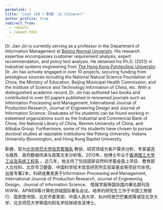 ```yaml
---
permalink: /
title: "Jian JIN ('靳健' in Chinese)"
author_profile: true
redirect_from: 
  - /about/
  - /about.html
---
```

Dr. Jian Jin is currently serving as a professor in the Department of Information Management at [Beijing Normal University](http://www.sg.bnu.edu.cn). His research expertise encompasses customer requirement analysis, expert recommendation, and policy text analysis. He obtained his Ph.D. (2013) in industrial systems engineering from [The Hong Kong Polytechnic University](http://www.polyu.edu.hk/ise/). Dr. Jin has actively engaged in over 10 projects, securing funding from prestigious sources including the National Natural Science Foundation of China, the Ministry of Education, Beijing Municipal Health Commission, and the Institute of Science and Technology Information of China, etc. With a distinguished academic record, Dr. Jin has authored two books and contributed to over 50 papers published in renowned journals such as Information Processing and Management, International Journal of Production Research, Journal of Engineering Design and Journal of Information Science. Graduates of his students can be found working in esteemed organizations such as the Industrial and Commercial Bank of China, the National Library of China, Renmin University of China, and Alibaba Group. Furthermore, some of his students have chosen to pursue doctoral studies at reputable institutions like Peking University, Indiana University Bloomington, and Hong Kong Baptist University. <!-- You can find my CV [here](../abc/XXX.pdf)-->


靳健，现为[北京师范大学信息管理系](http://www.sg.bnu.edu.cn) 教授，研究领域为客户需求分析、专家遴选与推荐、政府数据传递与政策文本分析等。2013年，他博士毕业于[香港理工大学工业及系统工程系](http://www.polyu.edu.hk/ise/) 。近几年，他主持了包括国家自然科学基金面上项目、教育部人文社科、北京市卫健委、中国科学技术信息研究所实验室基金等项目10余项。出版专著2本，科研成果发表于Information Processing and Management, International Journal of Production Research, Journal of Engineering Design、Journal of Information Science、 情报学报等国际国内著名期刊及WWW、APWEB等计算机领域国际著名会议。培养的研究生工作于中国工商银行、国家图书馆、北京市委某部、中国人民大学、杭州阿里巴巴集团等或在北京大学、北京师范大学等国内知名学校继续攻读博士。
<!-- [Email](mailto: jinjian.jay@bnu.edu.cn) -->
